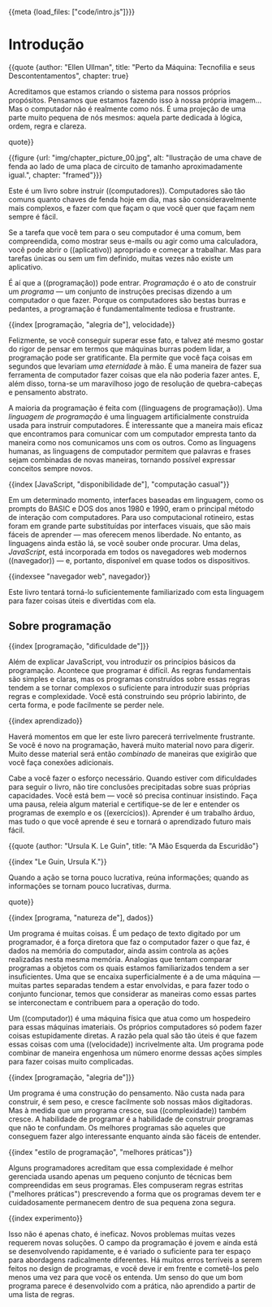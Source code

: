 {{meta {load_files: ["code/intro.js"]}}}

# Introdução

{{quote {author: "Ellen Ullman", title: "Perto da Máquina: Tecnofilia e seus Descontentamentos", chapter: true}

Acreditamos que estamos criando o sistema para nossos próprios propósitos. Pensamos que estamos fazendo isso à nossa própria imagem... Mas o computador não é realmente como nós. É uma projeção de uma parte muito pequena de nós mesmos: aquela parte dedicada à lógica, ordem, regra e clareza.

quote}}

{{figure {url: "img/chapter_picture_00.jpg", alt: "Ilustração de uma chave de fenda ao lado de uma placa de circuito de tamanho aproximadamente igual.", chapter: "framed"}}}

Este é um livro sobre instruir ((computadores)). Computadores são tão comuns quanto chaves de fenda hoje em dia, mas são consideravelmente mais complexos, e fazer com que façam o que você quer que façam nem sempre é fácil.

Se a tarefa que você tem para o seu computador é uma comum, bem compreendida, como mostrar seus e-mails ou agir como uma calculadora, você pode abrir o ((aplicativo)) apropriado e começar a trabalhar. Mas para tarefas únicas ou sem um fim definido, muitas vezes não existe um aplicativo.

É aí que a ((programação)) pode entrar. _Programação_ é o ato de construir um _programa_ — um conjunto de instruções precisas dizendo a um computador o que fazer. Porque os computadores são bestas burras e pedantes, a programação é fundamentalmente tediosa e frustrante.

{{index [programação, "alegria de"], velocidade}}

Felizmente, se você conseguir superar esse fato, e talvez até mesmo gostar do rigor de pensar em termos que máquinas burras podem lidar, a programação pode ser gratificante. Ela permite que você faça coisas em segundos que levariam _uma eternidade_ à mão. É uma maneira de fazer sua ferramenta de computador fazer coisas que ela não poderia fazer antes. E, além disso, torna-se um maravilhoso jogo de resolução de quebra-cabeças e pensamento abstrato.

A maioria da programação é feita com ((linguagens de programação)). Uma _linguagem de programação_ é uma linguagem artificialmente construída usada para instruir computadores. É interessante que a maneira mais eficaz que encontramos para comunicar com um computador empresta tanto da maneira como nos comunicamos uns com os outros. Como as linguagens humanas, as linguagens de computador permitem que palavras e frases sejam combinadas de novas maneiras, tornando possível expressar conceitos sempre novos.

{{index [JavaScript, "disponibilidade de"], "computação casual"}}

Em um determinado momento, interfaces baseadas em linguagem, como os prompts do BASIC e DOS dos anos 1980 e 1990, eram o principal método de interação com computadores. Para uso computacional rotineiro, estas foram em grande parte substituídas por interfaces visuais, que são mais fáceis de aprender — mas oferecem menos liberdade. No entanto, as linguagens ainda estão lá, se você souber onde procurar. Uma delas, _JavaScript_, está incorporada em todos os navegadores web modernos ((navegador)) — e, portanto, disponível em quase todos os dispositivos.

{{indexsee "navegador web", navegador}}

Este livro tentará torná-lo suficientemente familiarizado com esta linguagem para fazer coisas úteis e divertidas com ela.

## Sobre programação

{{index [programação, "dificuldade de"]}}

Além de explicar JavaScript, vou introduzir os princípios básicos da programação. Acontece que programar é difícil. As regras fundamentais são simples e claras, mas os programas construídos sobre essas regras tendem a se tornar complexos o suficiente para introduzir suas próprias regras e complexidade. Você está construindo seu próprio labirinto, de certa forma, e pode facilmente se perder nele.

{{index aprendizado}}

Haverá momentos em que ler este livro parecerá terrivelmente frustrante. Se você é novo na programação, haverá muito material novo para digerir. Muito desse material será então _combinado_ de maneiras que exigirão que você faça conexões adicionais.

Cabe a você fazer o esforço necessário. Quando estiver com dificuldades para seguir o livro, não tire conclusões precipitadas sobre suas próprias capacidades. Você está bem — você só precisa continuar insistindo. Faça uma pausa, releia algum material e certifique-se de ler e entender os programas de exemplo e os ((exercícios)). Aprender é um trabalho árduo, mas tudo o que você aprende é seu e tornará o aprendizado futuro mais fácil.

{{quote {author: "Ursula K. Le Guin", title: "A Mão Esquerda da Escuridão"}

{{index "Le Guin, Ursula K."}}

Quando a ação se torna pouco lucrativa, reúna informações; quando as informações se tornam pouco lucrativas, durma.

quote}}

{{index [programa, "natureza de"], dados}}

Um programa é muitas coisas. É um pedaço de texto digitado por um programador, é a força diretora que faz o computador fazer o que faz, é dados na memória do computador, ainda assim controla as ações realizadas nesta mesma memória. Analogias que tentam comparar programas a objetos com os quais estamos familiarizados tendem a ser insuficientes. Uma que se encaixa superficialmente é a de uma máquina — muitas partes separadas tendem a estar envolvidas, e para fazer todo o conjunto funcionar, temos que considerar as maneiras como essas partes se interconectam e contribuem para a operação do todo.

Um ((computador)) é uma máquina física que atua como um hospedeiro para essas máquinas imateriais. Os próprios computadores só podem fazer coisas estupidamente diretas. A razão pela qual são tão úteis é que fazem essas coisas com uma ((velocidade)) incrivelmente alta. Um programa pode combinar de maneira engenhosa um número enorme dessas ações simples para fazer coisas muito complicadas.

{{index [programação, "alegria de"]}}

Um programa é uma construção do pensamento. Não custa nada para construir, é sem peso, e cresce facilmente sob nossas mãos digitadoras. Mas à medida que um programa cresce, sua ((complexidade)) também cresce. A habilidade de programar é a habilidade de construir programas que não te confundam. Os melhores programas são aqueles que conseguem fazer algo interessante enquanto ainda são fáceis de entender.

{{index "estilo de programação", "melhores práticas"}}

Alguns programadores acreditam que essa complexidade é melhor gerenciada usando apenas um pequeno conjunto de técnicas bem compreendidas em seus programas. Eles compuseram regras estritas ("melhores práticas") prescrevendo a forma que os programas devem ter e cuidadosamente permanecem dentro de sua pequena zona segura.

{{index experimento}}

Isso não é apenas chato, é ineficaz. Novos problemas muitas vezes requerem novas soluções. O campo da programação é jovem e ainda está se desenvolvendo rapidamente, e é variado o suficiente para ter espaço para abordagens radicalmente diferentes. Há muitos erros terríveis a serem feitos no design de programas, e você deve ir em frente e cometê-los pelo menos uma vez para que você os entenda. Um senso do que um bom programa parece é desenvolvido com a prática, não aprendido a partir de uma lista de regras.
